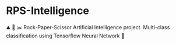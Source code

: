 # RPS-Intelligence
:mountain: :page_facing_up: :scissors: Rock-Paper-Scissor Artificial Intelligence project. Multi-class classification using Tensorflow Neural Network :brain:
